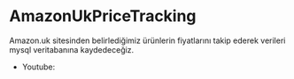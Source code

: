 # AmazonUkPriceTracking
Amazon.uk sitesinden belirlediğimiz ürünlerin fiyatlarını takip ederek verileri mysql veritabanına kaydedeceğiz.

* Youtube: 
